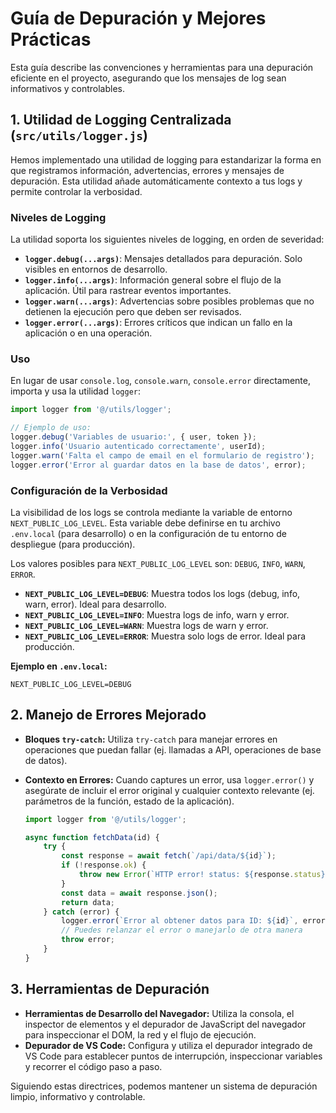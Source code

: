 # Guía de Depuración y Mejores Prácticas

Esta guía describe las convenciones y herramientas para una depuración eficiente en el proyecto, asegurando que los mensajes de log sean informativos y controlables.

## 1. Utilidad de Logging Centralizada (`src/utils/logger.js`)

Hemos implementado una utilidad de logging para estandarizar la forma en que registramos información, advertencias, errores y mensajes de depuración. Esta utilidad añade automáticamente contexto a tus logs y permite controlar la verbosidad.

### Niveles de Logging

La utilidad soporta los siguientes niveles de logging, en orden de severidad:

*   **`logger.debug(...args)`**: Mensajes detallados para depuración. Solo visibles en entornos de desarrollo.
*   **`logger.info(...args)`**: Información general sobre el flujo de la aplicación. Útil para rastrear eventos importantes.
*   **`logger.warn(...args)`**: Advertencias sobre posibles problemas que no detienen la ejecución pero que deben ser revisados.
*   **`logger.error(...args)`**: Errores críticos que indican un fallo en la aplicación o en una operación.

### Uso

En lugar de usar `console.log`, `console.warn`, `console.error` directamente, importa y usa la utilidad `logger`:

```javascript
import logger from '@/utils/logger';

// Ejemplo de uso:
logger.debug('Variables de usuario:', { user, token });
logger.info('Usuario autenticado correctamente', userId);
logger.warn('Falta el campo de email en el formulario de registro');
logger.error('Error al guardar datos en la base de datos', error);
```

### Configuración de la Verbosidad

La visibilidad de los logs se controla mediante la variable de entorno `NEXT_PUBLIC_LOG_LEVEL`. Esta variable debe definirse en tu archivo `.env.local` (para desarrollo) o en la configuración de tu entorno de despliegue (para producción).

Los valores posibles para `NEXT_PUBLIC_LOG_LEVEL` son: `DEBUG`, `INFO`, `WARN`, `ERROR`.

*   **`NEXT_PUBLIC_LOG_LEVEL=DEBUG`**: Muestra todos los logs (debug, info, warn, error). Ideal para desarrollo.
*   **`NEXT_PUBLIC_LOG_LEVEL=INFO`**: Muestra logs de info, warn y error.
*   **`NEXT_PUBLIC_LOG_LEVEL=WARN`**: Muestra logs de warn y error.
*   **`NEXT_PUBLIC_LOG_LEVEL=ERROR`**: Muestra solo logs de error. Ideal para producción.

**Ejemplo en `.env.local`:**

```
NEXT_PUBLIC_LOG_LEVEL=DEBUG
```

## 2. Manejo de Errores Mejorado

*   **Bloques `try-catch`:** Utiliza `try-catch` para manejar errores en operaciones que puedan fallar (ej. llamadas a API, operaciones de base de datos).
*   **Contexto en Errores:** Cuando captures un error, usa `logger.error()` y asegúrate de incluir el error original y cualquier contexto relevante (ej. parámetros de la función, estado de la aplicación).

    ```javascript
    import logger from '@/utils/logger';

    async function fetchData(id) {
        try {
            const response = await fetch(`/api/data/${id}`);
            if (!response.ok) {
                throw new Error(`HTTP error! status: ${response.status}`);
            }
            const data = await response.json();
            return data;
        } catch (error) {
            logger.error(`Error al obtener datos para ID: ${id}`, error);
            // Puedes relanzar el error o manejarlo de otra manera
            throw error;
        }
    }
    ```

## 3. Herramientas de Depuración

*   **Herramientas de Desarrollo del Navegador:** Utiliza la consola, el inspector de elementos y el depurador de JavaScript del navegador para inspeccionar el DOM, la red y el flujo de ejecución.
*   **Depurador de VS Code:** Configura y utiliza el depurador integrado de VS Code para establecer puntos de interrupción, inspeccionar variables y recorrer el código paso a paso.

Siguiendo estas directrices, podemos mantener un sistema de depuración limpio, informativo y controlable.
